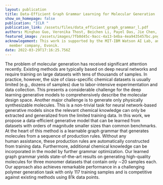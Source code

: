 ```yaml
---
layout: publication
title: Data-Efficient Graph Grammar Learning for Molecular Generation
show_on_homepage: false
publication: "ICLR "
publication_link: /assets/files/data_efficient_graph_grammar_l.pdf
authors: Minghao Guo, Veronika Thost, Beichen Li, Payel Das, Jie Chen, Wojciech Matusik
featured_image: /assets/images/7fb0d45c-9acc-4a13-b4ba-4ea9435457bc.png
acknowlegement: This work is supported by the MIT-IBM Watson AI Lab, and its
  member company, Evonik.
date: 2022-03-29T17:16:25.756Z
---
```

The problem of molecular generation has received significant attention recently. Existing methods are typically based on deep neural networks and require training on large datasets with tens of thousands of samples. In practice, however, the size of class-specific chemical datasets is usually limited (e.g., dozens of samples) due to labor-intensive experimentation and data collection. This presents a considerable challenge for the deep learning generative models to comprehensively describe the molecular design space. Another major challenge is to generate only physically synthesizable molecules. This is a non-trivial task for neural network-based generative models since the relevant chemical knowledge can only be extracted and generalized from the limited training data. In this work, we propose a data-efficient generative model that can be learned from datasets with orders of magnitude smaller sizes than common benchmarks. At the heart of this method is a learnable graph grammar that generates molecules from a sequence of production rules. Without any human assistance, these production rules are automatically constructed from training data. Furthermore, additional chemical knowledge can be incorporated in the model by further grammar optimization. Our learned graph grammar yields state-of-the-art results on generating high-quality molecules for three monomer datasets that contain only ∼20 samples each. Our approach also achieves remarkable performance in a challenging polymer generation task with only 117 training samples and is competitive against existing methods using 81k data points.